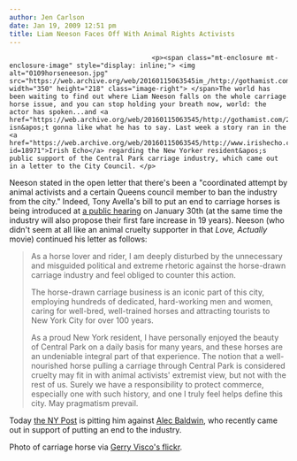 ```yaml
---
author: Jen Carlson
date: Jan 19, 2009 12:51 pm
title: Liam Neeson Faces Off With Animal Rights Activists
---
```


	
										<p><span class="mt-enclosure mt-enclosure-image" style="display: inline;"> <img alt="0109horseneeson.jpg" src="https://web.archive.org/web/20160115063545im_/http://gothamist.com/attachments/arts_jen/0109horseneeson.jpg" width="350" height="218" class="image-right"> </span>The world has been waiting to find out where Liam Neeson falls on the whole carriage horse issue, and you can stop holding your breath now, world: the actor has spoken...and <a href="https://web.archive.org/web/20160115063545/http://gothamist.com/2008/11/20/petas_anticarriage_horse_campaign.php">PETA</a> isn&apos;t gonna like what he has to say. Last week a story ran in the <a href="https://web.archive.org/web/20160115063545/http://www.irishecho.com/newspaper/story.cfm?id=18971">Irish Echo</a> regarding the New Yorker resident&apos;s public support of the Central Park carriage industry, which came out in a letter to the City Council. </p>

<p>Neeson stated in the open letter that there&apos;s been a &quot;coordinated attempt by animal activists and a certain Queens council member to ban the industry from the city.&quot; Indeed, Tony Avella&apos;s bill to put an end to carriage horses is being introduced at <a href="https://web.archive.org/web/20160115063545/http://carriagehorsesnyc.blogspot.com/2009/01/public-hearing-for-carriage-horse-bill.html">a public hearing</a> on January 30th (at the same time the industry will also propose their first fare increase in 19 years). Neeson (who didn&apos;t seem at all like an animal cruelty supporter in that <em>Love, Actually</em> movie) continued his letter as follows:</p><blockquote>As a horse lover and rider, I am deeply disturbed by the unnecessary and misguided political and extreme rhetoric against the horse-drawn carriage industry and feel obliged to counter this action.<p></p>

<p>The horse-drawn carriage business is an iconic part of this city, employing hundreds of dedicated, hard-working men and women, caring for well-bred, well-trained horses and attracting tourists to New York City for over 100 years.</p>

<p>As a proud New York resident, I have personally enjoyed the beauty of Central Park on a daily basis for many years, and these horses are an undeniable integral part of that experience. The notion that a well-nourished horse pulling a carriage through Central Park is considered cruelty may fit in with animal activists&apos; extremist view, but not with the rest of us. Surely we have a responsibility to protect commerce, especially one with such history, and one I truly feel helps define this city. May pragmatism prevail.</p></blockquote>Today <a href="https://web.archive.org/web/20160115063545/http://www.nypost.com/seven/01192009/gossip/pagesix/liam_bridles_at_horse_bill_150848.htm">the NY Post</a> is pitting him against <a href="https://web.archive.org/web/20160115063545/http://www.starpulse.com/news/index.php/2008/06/19/alec_baldwin_to_help_end_horse_cruelty_">Alec Baldwin</a>, who recently came out in support of putting an end to the industry.<p></p>

<p><span class="photo_caption">Photo of carriage horse via <a href="https://web.archive.org/web/20160115063545/http://flickr.com/photos/gerryvisco/2715262657/">Gerry Visco&apos;s flickr</a>.</span></p>					
										
									
				